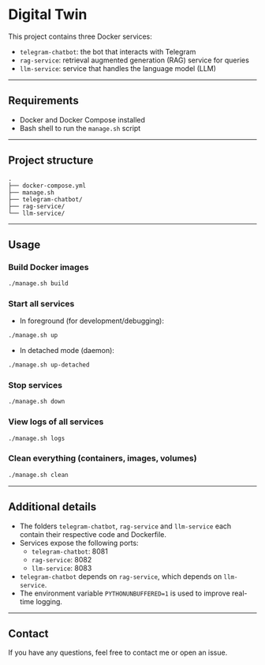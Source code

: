# Digital Twin

This project contains three Docker services:

- `telegram-chatbot`: the bot that interacts with Telegram  
- `rag-service`: retrieval augmented generation (RAG) service for queries  
- `llm-service`: service that handles the language model (LLM)  

---

## Requirements

- Docker and Docker Compose installed  
- Bash shell to run the `manage.sh` script  

---

## Project structure

```plaintext
.
├── docker-compose.yml
├── manage.sh
├── telegram-chatbot/
├── rag-service/
└── llm-service/
```

---

## Usage

### Build Docker images

```bash
./manage.sh build
```

### Start all services

- In foreground (for development/debugging):

```bash
./manage.sh up
```

- In detached mode (daemon):

```bash
./manage.sh up-detached
```

### Stop services

```bash
./manage.sh down
```

### View logs of all services

```bash
./manage.sh logs
```

### Clean everything (containers, images, volumes)

```bash
./manage.sh clean
```

---

## Additional details

- The folders `telegram-chatbot`, `rag-service` and `llm-service` each contain their respective code and Dockerfile.  
- Services expose the following ports:
  - `telegram-chatbot`: 8081  
  - `rag-service`: 8082  
  - `llm-service`: 8083  
- `telegram-chatbot` depends on `rag-service`, which depends on `llm-service`.  
- The environment variable `PYTHONUNBUFFERED=1` is used to improve real-time logging.  

---

## Contact

If you have any questions, feel free to contact me or open an issue.
